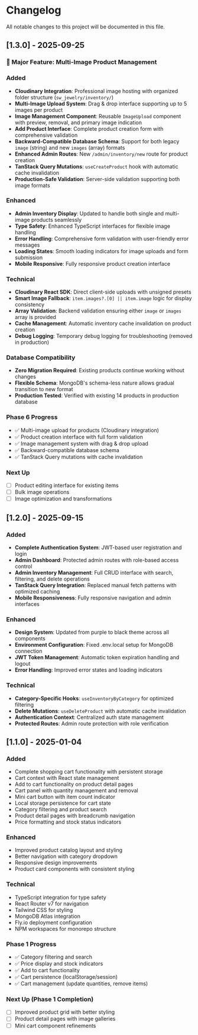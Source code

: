 # Changelog

All notable changes to this project will be documented in this file.

## [1.3.0] - 2025-09-25

### 🎉 Major Feature: Multi-Image Product Management

### Added
- **Cloudinary Integration**: Professional image hosting with organized folder structure (`sw_jewelry/inventory/`)
- **Multi-Image Upload System**: Drag & drop interface supporting up to 5 images per product
- **Image Management Component**: Reusable `ImageUpload` component with preview, removal, and primary image indication
- **Add Product Interface**: Complete product creation form with comprehensive validation
- **Backward-Compatible Database Schema**: Support for both legacy `image` (string) and new `images` (array) formats
- **Enhanced Admin Routes**: New `/admin/inventory/new` route for product creation
- **TanStack Query Mutations**: `useCreateProduct` hook with automatic cache invalidation
- **Production-Safe Validation**: Server-side validation supporting both image formats

### Enhanced
- **Admin Inventory Display**: Updated to handle both single and multi-image products seamlessly
- **Type Safety**: Enhanced TypeScript interfaces for flexible image handling
- **Error Handling**: Comprehensive form validation with user-friendly error messages
- **Loading States**: Smooth loading indicators for image uploads and form submission
- **Mobile Responsive**: Fully responsive product creation interface

### Technical
- **Cloudinary React SDK**: Direct client-side uploads with unsigned presets
- **Smart Image Fallback**: `item.images?.[0] || item.image` logic for display consistency
- **Array Validation**: Backend validation ensuring either `image` or `images` array is provided
- **Cache Management**: Automatic inventory cache invalidation on product creation
- **Debug Logging**: Temporary debug logging for troubleshooting (removed in production)

### Database Compatibility
- **Zero Migration Required**: Existing products continue working without changes
- **Flexible Schema**: MongoDB's schema-less nature allows gradual transition to new format
- **Production Tested**: Verified with existing 14 products in production database

### Phase 6 Progress
- ✅ Multi-image upload for products (Cloudinary integration)
- ✅ Product creation interface with full form validation
- ✅ Image management system with drag & drop upload
- ✅ Backward-compatible database schema
- ✅ TanStack Query mutations with cache invalidation

### Next Up
- [ ] Product editing interface for existing items
- [ ] Bulk image operations
- [ ] Image optimization and transformations

## [1.2.0] - 2025-09-15

### Added
- **Complete Authentication System**: JWT-based user registration and login
- **Admin Dashboard**: Protected admin routes with role-based access control
- **Admin Inventory Management**: Full CRUD interface with search, filtering, and delete operations
- **TanStack Query Integration**: Replaced manual fetch patterns with optimized caching
- **Mobile Responsiveness**: Fully responsive navigation and admin interfaces

### Enhanced
- **Design System**: Updated from purple to black theme across all components
- **Environment Configuration**: Fixed .env.local setup for MongoDB connection
- **JWT Token Management**: Automatic token expiration handling and logout
- **Error Handling**: Improved error states and loading indicators

### Technical
- **Category-Specific Hooks**: `useInventoryByCategory` for optimized filtering
- **Delete Mutations**: `useDeleteProduct` with automatic cache invalidation
- **Authentication Context**: Centralized auth state management
- **Protected Routes**: Admin route protection with role verification

## [1.1.0] - 2025-01-04

### Added
- Complete shopping cart functionality with persistent storage
- Cart context with React state management
- Add to cart functionality on product detail pages
- Cart panel with quantity management and removal
- Mini cart button with item count indicator
- Local storage persistence for cart state
- Category filtering and product search
- Product detail pages with breadcrumb navigation
- Price formatting and stock status indicators

### Enhanced
- Improved product catalog layout and styling
- Better navigation with category dropdown
- Responsive design improvements
- Product card components with consistent styling

### Technical
- TypeScript integration for type safety
- React Router v7 for navigation
- Tailwind CSS for styling
- MongoDB Atlas integration
- Fly.io deployment configuration
- NPM workspaces for monorepo structure

### Phase 1 Progress
- ✅ Category filtering and search
- ✅ Price display and stock indicators  
- ✅ Add to cart functionality
- ✅ Cart persistence (localStorage/session)
- ✅ Cart management (update quantities, remove items)

### Next Up (Phase 1 Completion)
- [ ] Improved product grid with better styling
- [ ] Product detail pages with image galleries
- [ ] Mini cart component refinements